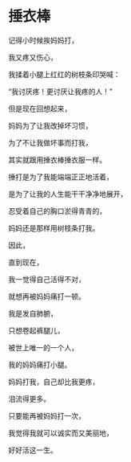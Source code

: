 # 捶衣棒

记得小时候挨妈妈打， 

我又疼又伤心， 

我揉着小腿上红红的树枝条印哭喊： 

“我讨厌疼！更讨厌让我疼的人！” 

但是现在回想起来， 

妈妈为了让我改掉坏习惯， 

为了不让我做坏事而打我， 

其实就跟用捶衣棒捶衣服一样。 

捶打是为了我能端端正正地活着， 

是为了让我的人生能干干净净地展开， 

忍受着自己的胸口淤得青青的， 

妈妈还是那样用树枝条打我。 

因此， 

直到现在， 

我一觉得自己活得不对， 

就想再被妈妈痛打一顿。 

我是发自肺腑， 

只想卷起裤腿儿， 

被世上唯一的一个人， 

我的妈妈痛打小腿。 

妈妈打我，自己却比我更疼， 

泪流得更多。 

只要能再被妈妈打一次， 

我觉得我就可以诚实而又美丽地， 

好好活这一生。